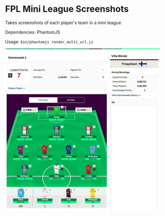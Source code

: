 # FPL Mini League Screenshots

Takes screenshots of each player's team in a mini league

Dependencies: PhantomJS

Usage: `bin/phantomjs render_multi_url.js`

![rendermulti-1](rendermulti-1.png)